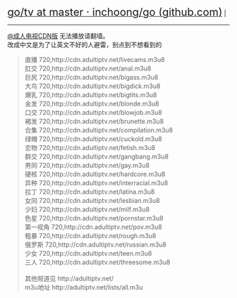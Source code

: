 <a href="https://github.com/inchoong/go/tree/master/tv"><font size="5">go/tv at master · inchoong/go (github.com)</font></a> |

<hr>
 <a href="https://github.com/SPX372928/MyIPTV/blob/master/%E6%88%90%E4%BA%BA%E7%94%B5%E8%A7%86CDN%E7%89%88">@成人电视CDN版</a> 无法播放请翻墙。<br>
改成中文是为了让英文不好的人避雷，别点到不想看到的<br>
<blockquote>
直播 720,http://cdn.adultiptv.net/livecams.m3u8<br>
肛交 720,http://cdn.adultiptv.net/anal.m3u8<br>
巨尻 720,http://cdn.adultiptv.net/bigass.m3u8<br>
大鸟 720,http://cdn.adultiptv.net/bigdick.m3u8<br>
爆乳 720,http://cdn.adultiptv.net/bigtits.m3u8<br>
金发 720,http://cdn.adultiptv.net/blonde.m3u8<br>
口交 720,http://cdn.adultiptv.net/blowjob.m3u8<br>
褐发 720,http://cdn.adultiptv.net/brunette.m3u8<br>
合集 720,http://cdn.adultiptv.net/compilation.m3u8<br>
绿帽 720,http://cdn.adultiptv.net/cuckold.m3u8<br>
恋物 720,http://cdn.adultiptv.net/fetish.m3u8<br>
群交 720,http://cdn.adultiptv.net/gangbang.m3u8<br>
男同 720,http://cdn.adultiptv.net/gay.m3u8<br>
硬核 720,http://cdn.adultiptv.net/hardcore.m3u8<br>
异种 720,http://cdn.adultiptv.net/interracial.m3u8<br>
拉丁 720,http://cdn.adultiptv.net/latina.m3u8<br>
女同 720,http://cdn.adultiptv.net/lesbian.m3u8<br>
少妇 720,http://cdn.adultiptv.net/milf.m3u8<br>
色星 720,http://cdn.adultiptv.net/pornstar.m3u8<br>
第一视角 720,http://cdn.adultiptv.net/pov.m3u8<br>
粗暴 720,http://cdn.adultiptv.net/rough.m3u8<br>
俄罗斯 720,http://cdn.adultiptv.net/russian.m3u8<br>
少女 720,http://cdn.adultiptv.net/teen.m3u8<br>
三人 720,http://cdn.adultiptv.net/threesome.m3u8<br>
<br>
其他频道见 http://adultiptv.net/<br>
m3u地址 http://adultiptv.net/lists/all.m3u<br>
</blockquote>
